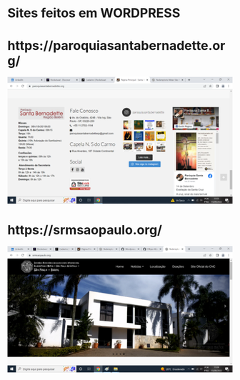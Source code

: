 # Sites feitos em WORDPRESS

#
<h1>https://paroquiasantabernadette.org/</h1>

![preview img](/preview2.png)


#
#
#

<h1>https://srmsaopaulo.org/</h1>

![preview img](/preview.png)

